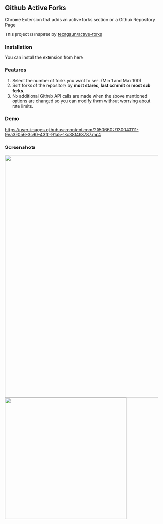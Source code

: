 ## Github Active Forks
Chrome Extension that adds an active forks section on a Github Repository Page

This project is inspired by [techgaun/active-forks](https://github.com/techgaun/active-forks)

### Installation
You can install the extension from here

### Features
1. Select the number of forks you want to see. (Min 1 and Max 100)
2. Sort forks of the repository by **most stared**, **last commit** or **most sub forks**.
3. No additional Github API calls are made when the above mentioned options are changed so you can modify them without worrying about rate limits.


### Demo
https://user-images.githubusercontent.com/20506602/130043111-9ea39056-3c90-43fb-91a5-18c38f493787.mp4

### Screenshots
<img width="800px" src="https://user-images.githubusercontent.com/20506602/130043252-a445983b-c99b-48f7-a717-e4732fdf84d7.png"></img>
<img width="400px" src="https://user-images.githubusercontent.com/20506602/130043261-00df415a-ff9b-49f7-8b75-342b7af118d6.png"></img>
